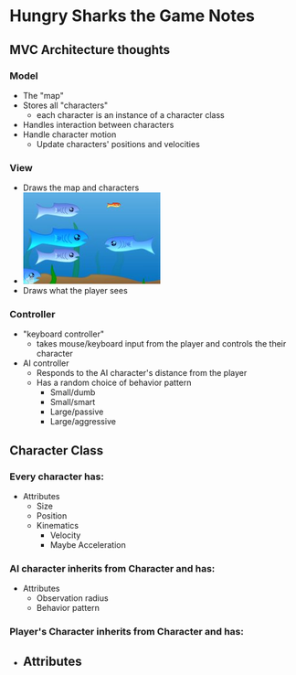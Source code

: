 # Hungry Sharks the Game Notes

## MVC Architecture thoughts

### Model

- The "map"
- Stores all "characters"
  - each character is an instance of a character class
- Handles interaction between characters
- Handle character motion
  - Update characters' positions and velocities

### View

- Draws the map and characters
- ![text](images/model.jpg)
- Draws what the player sees

### Controller

- "keyboard controller"
  - takes mouse/keyboard input from the player and controls the their character
- AI controller
  - Responds to the AI character's distance from the player
  - Has a random choice of behavior pattern
    - Small/dumb
    - Small/smart
    - Large/passive
    - Large/aggressive

## Character Class

### Every character has:

- Attributes
  - Size
  - Position
  - Kinematics
    - Velocity
    - Maybe Acceleration

### AI character inherits from Character and has:

- Attributes
  - Observation radius
  - Behavior pattern

### Player's Character inherits from Character and has:

- Attributes
  - 
  